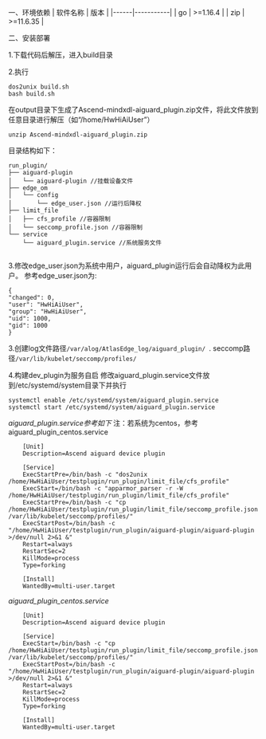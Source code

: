 一、环境依赖
| 软件名称 | 版本        |
|------|-----------|
| go   | >=1.16.4   |
| zip  | >=11.6.35 |

二、安装部署

1.下载代码后解压，进入build目录

2.执行

```
dos2unix build.sh
bash build.sh
```
在output目录下生成了Ascend-mindxdl-aiguard_plugin.zip文件，将此文件放到任意目录进行解压（如“/home/HwHiAiUser”）

`unzip Ascend-mindxdl-aiguard_plugin.zip`

目录结构如下：

```
run_plugin/
├── aiguard-plugin
│   └── aiguard-plugin //挂载设备文件
├── edge_om
│   └── config
│       └── edge_user.json //运行后降权
├── limit_file
│   ├── cfs_profile //容器限制
│   └── seccomp_profile.json //容器限制
└── service
    └── aiguard_plugin.service //系统服务文件


```
3.修改edge_user.json为系统中用户，aiguard_plugin运行后会自动降权为此用户。
参考edge_user.json为:

    {
    "changed": 0,
    "user": "HwHiAiUser",
    "group": "HwHiAiUser",
    "uid": 1000,
    "gid": 1000
    }

3.创建log文件路径`/var/alog/AtlasEdge_log/aiguard_plugin/ `. seccomp路径`/var/lib/kubelet/seccomp/profiles/`

4.构建dev_plugin为服务自启
修改aiguard_plugin.service文件放到/etc/systemd/system目录下并执行

    systemctl enable /etc/systemd/system/aiguard_plugin.service
    systemctl start /etc/systemd/system/aiguard_plugin.service
*aiguard_plugin.service参考如下*  注：若系统为centos，参考aiguard_plugin_centos.service
```
    [Unit]
    Description=Ascend aiguard device plugin
    
    [Service]
    ExecStartPre=/bin/bash -c "dos2unix /home/HwHiAiUser/testplugin/run_plugin/limit_file/cfs_profile"
    ExecStart=/bin/bash -c "apparmor_parser -r -W /home/HwHiAiUser/testplugin/run_plugin/limit_file/cfs_profile"
    ExecStartPre=/bin/bash -c "cp /home/HwHiAiUser/testplugin/run_plugin/limit_file/seccomp_profile.json /var/lib/kubelet/seccomp/profiles/"
    ExecStartPost=/bin/bash -c "/home/HwHiAiUser/testplugin/run_plugin/aiguard-plugin/aiguard-plugin >/dev/null 2>&1 &"
    Restart=always
    RestartSec=2
    KillMode=process
    Type=forking
    
    [Install]
    WantedBy=multi-user.target 

```
 *aiguard_plugin_centos.service*
```
    [Unit]
    Description=Ascend aiguard device plugin
    
    [Service]
    ExecStart=/bin/bash -c "cp /home/HwHiAiUser/testplugin/run_plugin/limit_file/seccomp_profile.json /var/lib/kubelet/seccomp/profiles/"
    ExecStartPost=/bin/bash -c "/home/HwHiAiUser/testplugin/run_plugin/aiguard-plugin/aiguard-plugin >/dev/null 2>&1 &"
    Restart=always
    RestartSec=2
    KillMode=process
    Type=forking
    
    [Install]
    WantedBy=multi-user.target 

```

